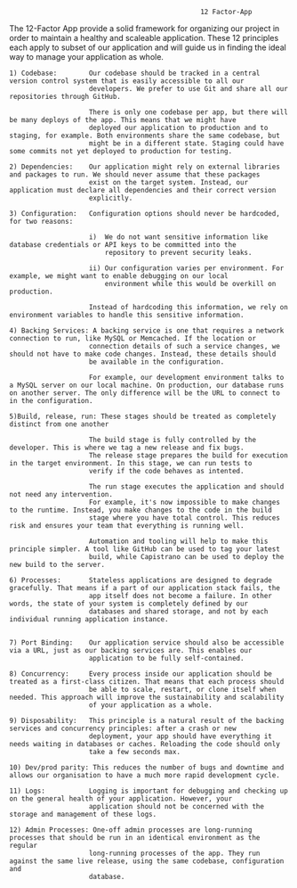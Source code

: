                                                     12 Factor-App

The 12-Factor App provide a solid framework for organizing our project in order to maintain a healthy and scaleable application. These 12 
principles each apply to subset of our application and will guide us in finding 
the ideal way to manage your application as whole.

    1) Codebase:        Our codebase should be tracked in a central version control system that is easily accessible to all our 
                        developers. We prefer to use Git and share all our repositories through GitHub.

                        There is only one codebase per app, but there will be many deploys of the app. This means that we might have 
                        deployed our application to production and to staging, for example. Both environments share the same codebase, but 
                        might be in a different state. Staging could have some commits not yet deployed to production for testing.
    
    2) Dependencies:    Our application might rely on external libraries and packages to run. We should never assume that these packages 
                        exist on the target system. Instead, our application must declare all dependencies and their correct version 
                        explicitly.   

    3) Configuration:   Configuration options should never be hardcoded, for two reasons:

                        i)  We do not want sensitive information like database credentials or API keys to be committed into the        
                            repository to prevent security leaks.

                        ii) Our configuration varies per environment. For example, we might want to enable debugging on our local 
                            environment while this would be overkill on production. 
                        
                        Instead of hardcoding this information, we rely on environment variables to handle this sensitive information.

    4) Backing Services: A backing service is one that requires a network connection to run, like MySQL or Memcached. If the location or    
                        connection details of such a service changes, we should not have to make code changes. Instead, these details should 
                        be available in the configuration. 

                        For example, our development environment talks to a MySQL server on our local machine. On production, our database runs on another server. The only difference will be the URL to connect to in the configuration.
    
    5)Build, release, run: These stages should be treated as completely distinct from one another

                        The build stage is fully controlled by the developer. This is where we tag a new release and fix bugs.
                        The release stage prepares the build for execution in the target environment. In this stage, we can run tests to 
                        verify if the code behaves as intented.
                        
                        The run stage executes the application and should not need any intervention.
                        For example, it's now impossible to make changes to the runtime. Instead, you make changes to the code in the build 
                        stage where you have total control. This reduces risk and ensures your team that everything is running well.

                        Automation and tooling will help to make this principle simpler. A tool like GitHub can be used to tag your latest 
                        build, while Capistrano can be used to deploy the new build to the server.
    
    6) Processes:       Stateless applications are designed to degrade gracefully. That means if a part of our application stack fails, the 
                        app itself does not become a failure. In other words, the state of your system is completely defined by our 
                        databases and shared storage, and not by each individual running application instance.


    7) Port Binding:    Our application service should also be accessible via a URL, just as our backing services are. This enables our 
                        application to be fully self-contained.

    8) Concurrency:     Every process inside our application should be treated as a first-class citizen. That means that each process should 
                        be able to scale, restart, or clone itself when needed. This approach will improve the sustainability and scalability 
                        of your application as a whole.
                    
    9) Disposability:   This principle is a natural result of the backing services and concurrency principles: after a crash or new 
                        deployment, your app should have everything it needs waiting in databases or caches. Reloading the code should only 
                        take a few seconds max.

    10) Dev/prod parity: This reduces the number of bugs and downtime and allows our organisation to have a much more rapid development cycle.

    11) Logs:           Logging is important for debugging and checking up on the general health of your application. However, your 
                        application should not be concerned with the storage and management of these logs.

    12) Admin Processes: One-off admin processes are long-running processes that should be run in an identical environment as the regular    
                        long-running processes of the app. They run against the same live release, using the same codebase, configuration and 
                        database.






                        
